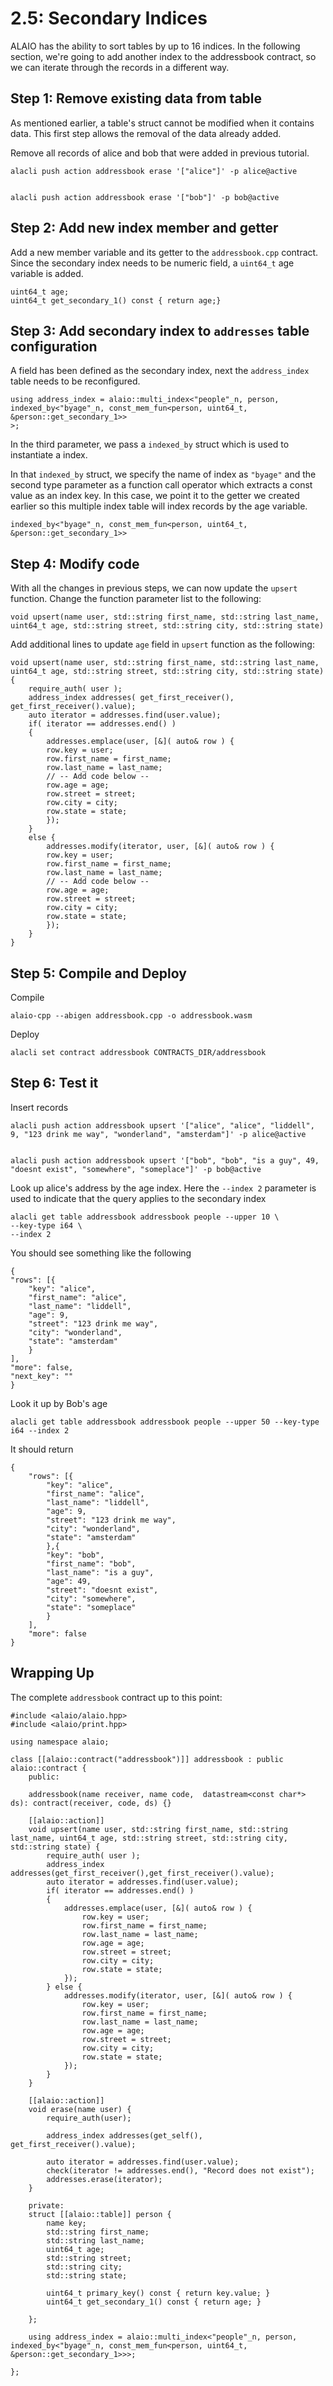 # 2.5: Secondary Indices

ALAIO has the ability to sort tables by up to 16 indices. In the following section, we're going to add another index to the addressbook contract, so we can iterate through the records in a different way.

## Step 1: Remove existing data from table

As mentioned earlier, a table's struct cannot be modified when it contains data. This first step allows the removal of the data already added.

Remove all records of alice and bob that were added in previous tutorial.

    alacli push action addressbook erase '["alice"]' -p alice@active


    alacli push action addressbook erase '["bob"]' -p bob@active

## Step 2: Add new index member and getter

Add a new member variable and its getter to the `addressbook.cpp` contract. Since the secondary index needs to be numeric field, a `uint64_t` age variable is added.

    uint64_t age;
    uint64_t get_secondary_1() const { return age;}

## Step 3: Add secondary index to `addresses` table configuration

A field has been defined as the secondary index, next the `address_index` table needs to be reconfigured.

    using address_index = alaio::multi_index<"people"_n, person,
    indexed_by<"byage"_n, const_mem_fun<person, uint64_t, &person::get_secondary_1>>
    >;

In the third parameter, we pass a `indexed_by` struct which is used to instantiate a index.

In that `indexed_by` struct, we specify the name of index as `"byage"` and the second type parameter as a function call operator which extracts a const value as an index key. In this case, we point it to the getter we created earlier so this multiple index table will index records by the age variable.

    indexed_by<"byage"_n, const_mem_fun<person, uint64_t, &person::get_secondary_1>>

## Step 4: Modify code

With all the changes in previous steps, we can now update the `upsert` function. Change the function parameter list to the following:

    void upsert(name user, std::string first_name, std::string last_name, uint64_t age, std::string street, std::string city, std::string state)

Add additional lines to update `age` field in `upsert` function as the following:

    void upsert(name user, std::string first_name, std::string last_name, uint64_t age, std::string street, std::string city, std::string state) {
        require_auth( user );
        address_index addresses( get_first_receiver(), get_first_receiver().value);
        auto iterator = addresses.find(user.value);
        if( iterator == addresses.end() )
        {
            addresses.emplace(user, [&]( auto& row ) {
            row.key = user;
            row.first_name = first_name;
            row.last_name = last_name;
            // -- Add code below --
            row.age = age;
            row.street = street;
            row.city = city;
            row.state = state;
            });
        }
        else {
            addresses.modify(iterator, user, [&]( auto& row ) {
            row.key = user;
            row.first_name = first_name;
            row.last_name = last_name;
            // -- Add code below --
            row.age = age;
            row.street = street;
            row.city = city;
            row.state = state;
            });
        }
    }

## Step 5: Compile and Deploy

Compile

    alaio-cpp --abigen addressbook.cpp -o addressbook.wasm

Deploy

    alacli set contract addressbook CONTRACTS_DIR/addressbook

## Step 6: Test it

Insert records

    alacli push action addressbook upsert '["alice", "alice", "liddell", 9, "123 drink me way", "wonderland", "amsterdam"]' -p alice@active


    alacli push action addressbook upsert '["bob", "bob", "is a guy", 49, "doesnt exist", "somewhere", "someplace"]' -p bob@active

Look up alice's address by the age index. Here the `--index 2` parameter is used to indicate that the query applies to the secondary index

    alacli get table addressbook addressbook people --upper 10 \
    --key-type i64 \
    --index 2

You should see something like the following

    {
    "rows": [{
        "key": "alice",
        "first_name": "alice",
        "last_name": "liddell",
        "age": 9,
        "street": "123 drink me way",
        "city": "wonderland",
        "state": "amsterdam"
        }
    ],
    "more": false,
    "next_key": ""
    }

Look it up by Bob's age

    alacli get table addressbook addressbook people --upper 50 --key-type i64 --index 2

It should return

    {
        "rows": [{
            "key": "alice",
            "first_name": "alice",
            "last_name": "liddell",
            "age": 9,
            "street": "123 drink me way",
            "city": "wonderland",
            "state": "amsterdam"
            },{
            "key": "bob",
            "first_name": "bob",
            "last_name": "is a guy",
            "age": 49,
            "street": "doesnt exist",
            "city": "somewhere",
            "state": "someplace"
            }
        ],
        "more": false
    }

## Wrapping Up

The complete `addressbook` contract up to this point:

    #include <alaio/alaio.hpp>
    #include <alaio/print.hpp>

    using namespace alaio;

    class [[alaio::contract("addressbook")]] addressbook : public alaio::contract {
        public:

        addressbook(name receiver, name code,  datastream<const char*> ds): contract(receiver, code, ds) {}

        [[alaio::action]]
        void upsert(name user, std::string first_name, std::string last_name, uint64_t age, std::string street, std::string city, std::string state) {
            require_auth( user );
            address_index addresses(get_first_receiver(),get_first_receiver().value);
            auto iterator = addresses.find(user.value);
            if( iterator == addresses.end() )
            {
                addresses.emplace(user, [&]( auto& row ) {
                    row.key = user;
                    row.first_name = first_name;
                    row.last_name = last_name;
                    row.age = age;
                    row.street = street;
                    row.city = city;
                    row.state = state;
                });
            } else {
                addresses.modify(iterator, user, [&]( auto& row ) {
                    row.key = user;
                    row.first_name = first_name;
                    row.last_name = last_name;
                    row.age = age;
                    row.street = street;
                    row.city = city;
                    row.state = state;
                });
            }
        }

        [[alaio::action]]
        void erase(name user) {
            require_auth(user);

            address_index addresses(get_self(), get_first_receiver().value);

            auto iterator = addresses.find(user.value);
            check(iterator != addresses.end(), "Record does not exist");
            addresses.erase(iterator);
        }

        private:
        struct [[alaio::table]] person {
            name key;
            std::string first_name;
            std::string last_name;
            uint64_t age;
            std::string street;
            std::string city;
            std::string state;

            uint64_t primary_key() const { return key.value; }
            uint64_t get_secondary_1() const { return age; }

        };

        using address_index = alaio::multi_index<"people"_n, person, indexed_by<"byage"_n, const_mem_fun<person, uint64_t, &person::get_secondary_1>>>;

    };